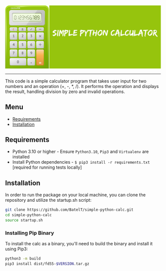 ![](images/calc.png)
____

This code is a simple calculator program that takes user input for two numbers and an operation (+, -, *, /).
It performs the operation and displays the result, handling division by zero and invalid operations.

## Menu
-   [Requirements](#Requirements)
-   [Installation](#Installation)
  
## Requirements
- Python 3.10 or higher - Ensure `Python3.10`, `Pip3` and `Virtualenv` are installed
- Install Python dependencies - `$ pip3 install -r requirements.txt` [required for running tests locally]
  
## Installation
In order to run the package on your local machine, you can clone the repository and utilize the startup.sh script:
```bash
git clone https://github.com/BatelT/simple-python-calc.git
cd simple-python-calc
source startup.sh
```

### Installing Pip Binary
To install the calc as a binary, you'll need to build the binary and install it using Pip3:
```bash
python3 -m build
pip3 install dist/fd55-$VERSION.tar.gz
```
